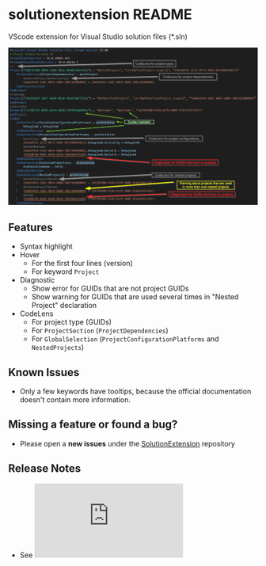 # solutionextension README

VScode extension for Visual Studio solution files (*.sln)

![picture](https://github.com/TobiasSekan/SolutionExtension/blob/main/docs/readme.png)

## Features

* Syntax highlight
* Hover
  * For the first four lines (version)
  * For keyword `Project`
* Diagnostic
  * Show error for GUIDs that are not project GUIDs
  * Show warning for GUIDs that are used several times in "Nested Project" declaration
* CodeLens
  * For project type (GUIDs)
  * For `ProjectSection` (`ProjectDependencies`)
  * For `GlobalSelection` (`ProjectConfigurationPlatforms` and `NestedProjects`)

## Known Issues

* Only a few keywords have tooltips, because the official documentation doesn't contain more information.

## Missing a feature or found a bug?

* Please open a **new issues** under the [SolutionExtension](https://github.com/TobiasSekan/SolutionExtension/issues) repository

## Release Notes

* See ![changelog.md](https://github.com/TobiasSekan/SolutionExtension/blob/main/changelog.md)
